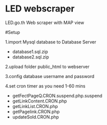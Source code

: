 # LED webscraper
LED.go.th Web scraper with MAP view

#Setup

1.import Mysql database to Database Server 
 - database1.sql.zip
 - database2.sql.zip

2.upload folder public_html to webserver

3.config database username and password

4.set cron timer as you need 1-60 mins
 - getFectPageQ.CRON.suspend.php.suspend
 - getLinkContent.CRON.php
 - getLinkList.CRON.php
 - getPagelink.CRON.php
 - updateSold.CRON.php
